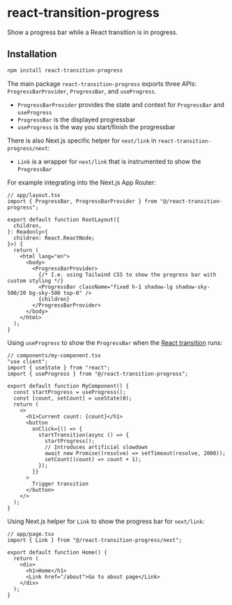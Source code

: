 # react-transition-progress

Show a progress bar while a React transition is in progress.

## Installation

```bash
npm install react-transition-progress
```

The main package `react-transition-progress` exports three APIs: `ProgressBarProvider`, `ProgressBar`, and `useProgress`.

- `ProgressBarProvider` provides the state and context for `ProgressBar` and `useProgress`
- `ProgressBar` is the displayed progressbar
- `useProgress` is the way you start/finish the progressbar

There is also Next.js specific helper for `next/link` in `react-transition-progress/next`:

- `Link` is a wrapper for `next/link` that is instrumented to show the `ProgressBar`

For example integrating into the Next.js App Router:

```tsx
// app/layout.tsx
import { ProgressBar, ProgressBarProvider } from "@/react-transition-progress";

export default function RootLayout({
  children,
}: Readonly<{
  children: React.ReactNode;
}>) {
  return (
    <html lang="en">
      <body>
        <ProgressBarProvider>
          {/* I.e. using Tailwind CSS to show the progress bar with custom styling */}
          <ProgressBar className="fixed h-1 shadow-lg shadow-sky-500/20 bg-sky-500 top-0" />
          {children}
        </ProgressBarProvider>
      </body>
    </html>
  );
}
```

Using `useProgress` to show the `ProgressBar` when the [React transition](https://react.dev/reference/react/useTransition#starttransition) runs:

```tsx
// components/my-component.tsx
"use client";
import { useState } from "react";
import { useProgress } from "@/react-transition-progress";

export default function MyComponent() {
  const startProgress = useProgress();
  const [count, setCount] = useState(0);
  return (
    <>
      <h1>Current count: {count}</h1>
      <button
        onClick={() => {
          startTransition(async () => {
            startProgress();
            // Introduces artificial slowdown
            await new Promise((resolve) => setTimeout(resolve, 2000));
            setCount((count) => count + 1);
          });
        }}
      >
        Trigger transition
      </button>
    </>
  );
}
```

Using Next.js helper for `Link` to show the progress bar for `next/link`:

```tsx
// app/page.tsx
import { Link } from "@/react-transition-progress/next";

export default function Home() {
  return (
    <div>
      <h1>Home</h1>
      <Link href="/about">Go to about page</Link>
    </div>
  );
}
```
